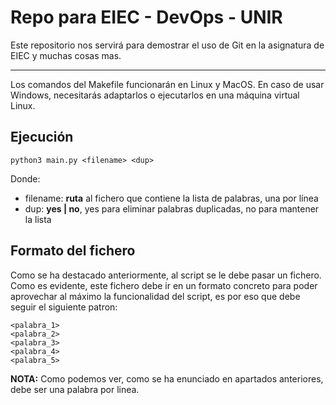 # Repo para EIEC - DevOps - UNIR

Este repositorio nos servirá para demostrar el uso de Git en la asignatura de EIEC y muchas cosas mas.

---

Los comandos del Makefile funcionarán en Linux y MacOS. En caso de usar Windows, necesitarás adaptarlos o ejecutarlos en una máquina virtual Linux.

## Ejecución
```
python3 main.py <filename> <dup>
```
Donde:
* filename: **ruta** al fichero que contiene la lista de palabras, una por línea
* dup: **yes | no**, yes para eliminar palabras duplicadas, no para mantener la lista

## Formato del fichero
Como se ha destacado anteriormente, al script se le debe pasar
un fichero. Como es evidente, este fichero debe ir en un formato concreto para 
poder aprovechar al máximo la funcionalidad del script, es por eso que debe seguir el 
siguiente patron:
```
<palabra_1>
<palabra_2>
<palabra_3>
<palabra_4>
<palabra_5>
```
**NOTA:** Como podemos ver, como se ha enunciado en apartados anteriores, debe ser una palabra por linea.

